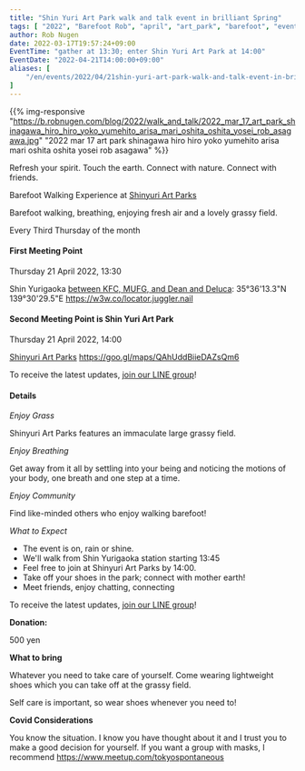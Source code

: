 ```yaml
---
title: "Shin Yuri Art Park walk and talk event in brilliant Spring"
tags: [ "2022", "Barefoot Rob", "april", "art_park", "barefoot", "event", "spring", "walk", "はだし", "新百合ヶ丘駅", "裸足のロブ" ]
author: Rob Nugen
date: 2022-03-17T19:57:24+09:00
EventTime: "gather at 13:30; enter Shin Yuri Art Park at 14:00"
EventDate: "2022-04-21T14:00:00+09:00"
aliases: [
    "/en/events/2022/04/21shin-yuri-art-park-walk-and-talk-event-in-brilliant-spring",
]
---
```


{{% img-responsive "https://b.robnugen.com/blog/2022/walk_and_talk/2022_mar_17_art_park_shinagawa_hiro_hiro_yoko_yumehito_arisa_mari_oshita_oshita_yosei_rob_asagawa.jpg" "2022 mar 17 art park shinagawa hiro hiro yoko yumehito arisa mari oshita oshita yosei rob asagawa" %}}

Refresh your spirit. Touch the earth. Connect with nature. Connect with friends.

Barefoot Walking Experience at [Shinyuri Art Parks](http://www.airgreen.info/artparks.html)

Barefoot walking, breathing, enjoying fresh air and a lovely grassy field.

Every Third Thursday of the month

#### First Meeting Point

Thursday 21 April 2022, 13:30

Shin Yurigaoka [between KFC, MUFG, and Dean and Deluca](https://goo.gl/maps/aoY2j7WxkNjSC2u98):  35°36'13.3"N 139°30'29.5"E  https://w3w.co/locator.juggler.nail

#### Second Meeting Point is Shin Yuri Art Park

Thursday 21 April 2022, 14:00

[Shinyuri Art Parks](http://www.airgreen.info/artparks.html) https://goo.gl/maps/QAhUddBiieDAZsQm6

To receive the latest updates, [join our LINE group](/contact/)!

#### Details

*Enjoy Grass*

Shinyuri Art Parks features an immaculate large grassy field.

*Enjoy Breathing*

Get away from it all by settling into your being and noticing the
motions of your body, one breath and one step at a time.

*Enjoy Community*

Find like-minded others who enjoy walking barefoot!

*What to Expect*

* The event is on, rain or shine.
* We'll walk from Shin Yurigaoka station starting 13:45
* Feel free to join at Shinyuri Art Parks by 14:00.
* Take off your shoes in the park; connect with mother earth!
* Meet friends, enjoy chatting, connecting

To receive the latest updates, [join our LINE group](/contact/)!

**Donation:**

500 yen

**What to bring**

Whatever you need to take care of yourself.  Come wearing lightweight
shoes which you can take off at the grassy field.

Self care is important, so wear shoes whenever you need to!

**Covid Considerations**

You know the situation.  I know you have thought about it and I trust you
to make a good decision for yourself.  If you want a group with masks,
I recommend https://www.meetup.com/tokyospontaneous
